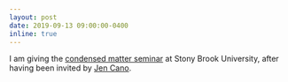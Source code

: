 ```yaml
---
layout: post
date: 2019-09-13 09:00:00-0400
inline: true
---
```


I am giving the [condensed matter seminar](http://mini.physics.sunysb.edu/~marivi/solidstate/ai1ec_event/mark-dean-bnl/?instance_id=) at Stony Brook University, after having been invited by [Jen Cano](https://you.stonybrook.edu/jcano/).
